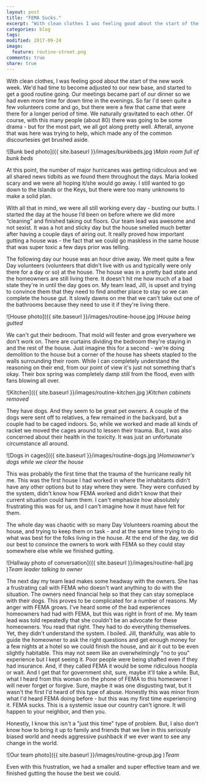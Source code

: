```yaml
---
layout: post
title: "FEMA Sucks."
excerpt: "With clean clothes I was feeling good about the start of the new work week. We'd had time to become adjusted to our new base, and started to get a good routine going."
categories: blog
tags:
modified: 2017-09-24
image:
  feature: routine-street.png
comments: true
share: true
---
```


With clean clothes, I was feeling good about the start of the new work week. We'd had time to become adjusted to our new base, and started to get a good routine going. Our meetings became part of our dinner so we had even more time for down time in the evenings. So far I'd seen quite a few volunteers come and go, but there were a few that came that were there for a longer period of time. We naturally gravitated to each other. Of course, with this many people (about 80) there was going to be some drama - but for the most part, we all got along pretty well. Afterall, anyone that was here was trying to help, which made any of the common discourtesies get brushed aside.

![Bunk bed photo]({{ site.baseurl }}/images/bunkbeds.jpg )*Main room full of bunk beds*

At this point, the number of major hurricanes was getting ridiculous and we all shared news tidbits as we found them throughout the days. Maria looked scary and we were all hoping it/she would go away. I still wanted to go down to the Islands or the Keys, but there were too many unknowns to make a solid plan.

With all that in mind, we were all still working every day - busting our butts. I started the day at the house I’d been on before where we did more “cleaning” and finished taking out floors. Our team lead was awesome and not sexist. It was a hot and sticky day but the house smelled much better after having a couple days of airing out. It really proved how important gutting a house was - the fact that we could go maskless in the same house that was super toxic a few days prior was telling.

The following day our house was an hour drive away. We meet quite a few Day volunteers (volunteers that didn't live with us and typically were only there for a day or so) at the house. The house was in a pretty bad state and the homeowners are still living there. It doesn't hit me how much of a bad state they're in until the day goes on. My team lead, Jill, is upset and trying to convince them that they need to find another place to stay so we can complete the house gut. It slowly dawns on me that we can't take out one of the bathrooms because they need to use it if they're living there.

![House photo]({{ site.baseurl }}/images/routine-house.jpg )*House being gutted*

We can't gut their bedroom. That mold will fester and grow everywhere we don't work on. There are curtains dividing the bedroom they're staying in and the rest of the house. Just imagine this for a second - we're doing demolition to the house but a corner of the house has sheets stapled to the walls surrounding their room. While I can completely understand the reasoning on their end, from our point of view it's just not something that's okay. Their box spring was completely damp still from the flood, even with fans blowing all over.

![Kitchen]({{ site.baseurl }}/images/routine-kitchen.jpg )*Kitchen cabinets removed*

They have dogs. And they seem to be great pet owners. A couple of the dogs were sent off to relatives, a few remained in the backyard, but a couple had to be caged indoors. So, while we worked and made all kinds of racket we moved the cages around to lessen their trauma. But, I was also concerned about their health in the toxicity. It was just an unfortunate circumstance all around.

![Dogs in cages]({{ site.baseurl }}/images/routine-dogs.jpg )*Homeowner's dogs while we clear the house*

This was probably the first time that the trauma of the hurricane really hit me. This was the first house I had worked in where the inhabitants didn't have any other options but to stay where they were. They were confused by the system, didn't know how FEMA worked and didn't know that their current situation could harm them. I can't emphasize how absolutely frustrating this was for us, and I can't imagine how it must have felt for them.

The whole day was chaotic with so many Day Volunteers roaming about the house, and trying to keep them on task - and at the same time trying to do what was best for the folks living in the house. At the end of the day, we did our best to convince the owners to work with FEMA so they could stay somewhere else while we finished gutting.

![Hallway photo of conversation]({{ site.baseurl }}/images/routine-hall.jpg )*Team leader talking to owner*

The next day my team lead makes some headway with the owners. She has a frustrating call with FEMA who doesn't want anything to do with the situation. The owners need financial help so that they can stay someplace with their dogs. This proves to be complicated for a number of reasons. My anger with FEMA grows. I've heard some of the bad experiences homeowners had had with FEMA, but this was right in front of me. My team lead was told repeatedly that she couldn't be an advocate for these homeowners. You read that right. They had to do everything themselves. Yet, they didn't understand the system. I boiled. Jill, thankfully, was able to guide the homeowner to ask the right questions and get enough money for a few nights at a hotel so we could finish the house, and air it out to be even slightly habitable. This may not seem like an overwhelmingly "no to you" experience but I kept seeing it. Poor people were being shafted even if they had insurance. And, if they called FEMA it would be some ridiculous hoopla or wait. And I get that for government shit, sure, maybe it'll take a while. But, what I heard from this woman on the phone of FEMA to this homeowner I will never forget or forgive. Sure, maybe it was one disgusting twat, but it wasn't the first I'd heard of this type of abuse. Honestly this was minor from what I'd heard FEMA doing before - but this was my first time experiencing it. FEMA sucks. This is a systemic issue our country can't ignore. It will happen to your neighbor, and then you.

Honestly, I know this isn't a "just this time" type of problem. But, I also don't know how to bring it up to family and friends that we live in this seriously biased world and needs aggressive pushback if we ever want to see any change in the world.

![Our team photo]({{ site.baseurl }}/images/routine-group.jpg )*Team*

Even with this frustration, we had a smaller and super effective team and we finished gutting the house the best we could.







